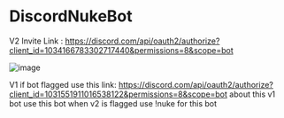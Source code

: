 # DiscordNukeBot

V2 Invite Link : https://discord.com/api/oauth2/authorize?client_id=1034166783302717440&permissions=8&scope=bot

![image](https://user-images.githubusercontent.com/107064155/192379730-10a08b4e-15b2-4f7e-9e05-e4127c205a23.png)









V1 if bot flagged use this link: https://discord.com/api/oauth2/authorize?client_id=1031551911016538122&permissions=8&scope=bot
about this v1 bot use this bot when v2 is flagged use !nuke for this bot
